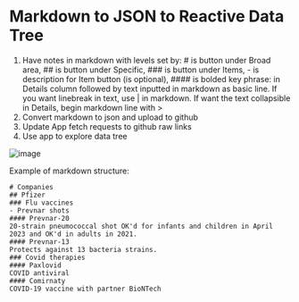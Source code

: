 # Markdown to JSON to Reactive Data Tree

1. Have notes in markdown with levels set by: # is button under Broad area, ## is button under Specific, ### is button under Items, - is description for Item button (is optional), #### is bolded key phrase: in Details column followed by text inputted in markdown as basic line. If you want linebreak in text, use | in markdown. If want the text collapsible in Details, begin markdown line with > 
2. Convert markdown to json and upload to github
3. Update App fetch requests to github raw links
4. Use app to explore data tree

![image](https://github.com/editorblitz/bionotes/assets/67771494/69d0bb04-4758-4a80-8dc2-6407f6c1b94e)

Example of markdown structure:
```
# Companies
## Pfizer
### Flu vaccines
- Prevnar shots
#### Prevnar-20
20-strain pneumococcal shot OK'd for infants and children in April 2023 and OK'd in adults in 2021.
#### Prevnar-13
Protects against 13 bacteria strains.
### Covid therapies
#### Paxlovid
COVID antiviral
#### Comirnaty
COVID-19 vaccine with partner BioNTech
```
